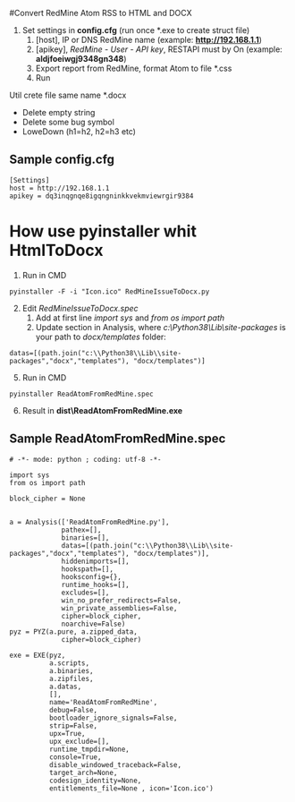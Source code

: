 #Convert RedMine Atom RSS to HTML and DOCX
1. Set settings in **config.cfg** (run once *.exe to create struct file)
   1. [host], IP or DNS RedMine name (example: **http://192.168.1.1**)
   2. [apikey], *RedMine - User - API key*, RESTAPI must by On (example: **aldjfoeiwgj9348gn348**)
   3. Export report from RedMine, format Atom to file *.css
   4. Run

Util crete file same name *.docx
* Delete empty string
* Delete some bug symbol
* LoweDown <H> (h1=h2, h2=h3 etc)

## Sample config.cfg
```
[Settings]
host = http://192.168.1.1
apikey = dq3inqgnqe8igqngninkkvekmviewrgir9384
```

# How use pyinstaller whit HtmlToDocx

1. Run in CMD

```
pyinstaller -F -i "Icon.ico" RedMineIssueToDocx.py
```

2. Edit *RedMineIssueToDocx.spec*
   1. Add at first line *import sys* and *from os import path*
   2. Update section in Analysis, where *c:\\Python38\\Lib\\site-packages* is your path to *docx/templates* folder:

```
datas=[(path.join("c:\\Python38\\Lib\\site-packages","docx","templates"), "docx/templates")]
```
   5. Run in CMD

```
pyinstaller ReadAtomFromRedMine.spec
```
   6. Result in **dist\ReadAtomFromRedMine.exe**

## Sample ReadAtomFromRedMine.spec
```
# -*- mode: python ; coding: utf-8 -*-

import sys
from os import path

block_cipher = None


a = Analysis(['ReadAtomFromRedMine.py'],
             pathex=[],
             binaries=[],
             datas=[(path.join("c:\\Python38\\Lib\\site-packages","docx","templates"), "docx/templates")],
             hiddenimports=[],
             hookspath=[],
             hooksconfig={},
             runtime_hooks=[],
             excludes=[],
             win_no_prefer_redirects=False,
             win_private_assemblies=False,
             cipher=block_cipher,
             noarchive=False)
pyz = PYZ(a.pure, a.zipped_data,
             cipher=block_cipher)

exe = EXE(pyz,
          a.scripts,
          a.binaries,
          a.zipfiles,
          a.datas,  
          [],
          name='ReadAtomFromRedMine',
          debug=False,
          bootloader_ignore_signals=False,
          strip=False,
          upx=True,
          upx_exclude=[],
          runtime_tmpdir=None,
          console=True,
          disable_windowed_traceback=False,
          target_arch=None,
          codesign_identity=None,
          entitlements_file=None , icon='Icon.ico')
```